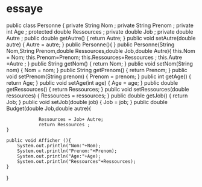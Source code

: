 # essaye
public class Personne {
	private String Nom ;
	private String Prenom ;
	private int Age ;
	protected double Ressources ;
	private double Job ;
	private double Autre ;
	public double getAutre() {
		return Autre;
	}
	public void setAutre(double autre) {
		Autre = autre;
	}
	public Personne(){
	}
	public Personne(String Nom,String Prenom,double Ressources,double Job,double Autre){
		this.Nom = Nom;
		this.Prenom=Prenom;
		this.Ressources=Ressources ;
		this.Autre =Autre ;
	}
	public String getNom() {
		return Nom;
	}
	public void setNom(String nom) {
		Nom = nom;
	}
	public String getPrenom() {
		return Prenom;
	}
	public void setPrenom(String prenom) {
		Prenom = prenom;
	}
	public int getAge() {
		return Age;
	}
	public void setAge(int age) {
		Age = age;
	}
	public double getRessources() {
		return Ressources;
	}
	public void setRessources(double ressources) {
		Ressources = ressources;
	}
	public double getJob() {
		return Job;
	}
	public void setJob(double job) {
		Job = job;
	}
	public double Budget(double Job,double autre){
		
				Ressources = Job+ Autre;
				return Ressources ;
	}
		
	public void Afficher (){
		System.out.println("Nom:"+Nom);
		System.out.println("Prenom:"+Prenom);
		System.out.println("Age:"+Age);
		System.out.println("Ressources"+Ressources);
	}
	
	
}
